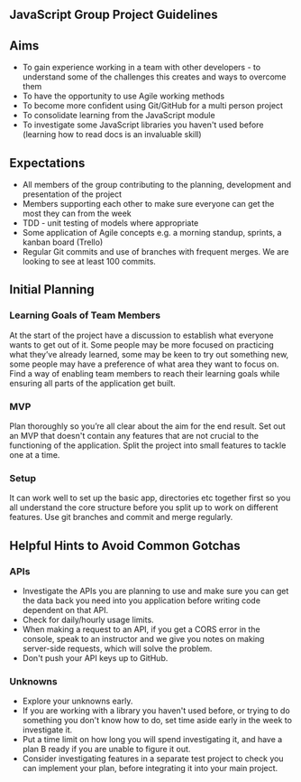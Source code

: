 ## JavaScript Group Project Guidelines

## Aims

- To gain experience working in a team with other developers - to understand some of the challenges this creates and ways to overcome them
- To have the opportunity to use Agile working methods
- To become more confident using Git/GitHub for a multi person project
- To consolidate learning from the JavaScript module
- To investigate some JavaScript libraries you haven't used before (learning how to read docs is an invaluable skill)

## Expectations

- All members of the group contributing to the planning, development and presentation of the project
- Members supporting each other to make sure everyone can get the most they can from the week
- TDD - unit testing of models where appropriate
- Some application of Agile concepts e.g. a morning standup, sprints, a kanban board (Trello)
- Regular Git commits and use of branches with frequent merges. We are looking to see at least 100 commits.

## Initial Planning

### Learning Goals of Team Members

At the start of the project have a discussion to establish what everyone wants to get out of it. Some people may be more focused on practicing what they’ve already learned, some may be keen to try out something new, some people may have a preference of what area they want to focus on. Find a way of enabling team members to reach their learning goals while ensuring all parts of the application get built.

### MVP

Plan thoroughly so you’re all clear about the aim for the end result. Set out an MVP that doesn't contain any features that are not crucial to the functioning of the application. Split the project into small features to tackle one at a time.

### Setup

It can work well to set up the basic app, directories etc together first so you all understand the core structure before you split up to work on different features.
Use git branches and commit and merge regularly.

## Helpful Hints to Avoid Common Gotchas

### APIs

- Investigate the APIs you are planning to use and make sure you can get the data back you need into you application before writing code dependent on that API.
- Check for daily/hourly usage limits.
- When making a request to an API, if you get a CORS error in the console, speak to an instructor and we give you notes on making server-side requests, which will solve the problem.
- Don't push your API keys up to GitHub.

### Unknowns

- Explore your unknowns early.
- If you are working with a library you haven't used before, or trying to do something you don't know how to do, set time aside early in the week to investigate it.
- Put a time limit on how long you will spend investigating it, and have a plan B ready if you are unable to figure it out.
- Consider investigating features in a separate test project to check you can implement your plan, before integrating it into your main project.
